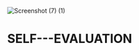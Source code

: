 ![Screenshot (7) (1)](https://github.com/user-attachments/assets/a6b29c20-10a3-4f11-8996-6e6440ea8a65)
# SELF---EVALUATION

